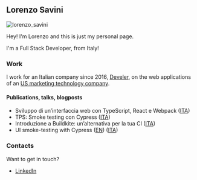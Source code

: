## Lorenzo Savini

![lorenzo_savini](https://user-images.githubusercontent.com/4234953/113507928-9634df80-954d-11eb-99d6-a3e0f17b356b.jpg)

Hey! I'm Lorenzo and this is just my personal page.

I'm a Full Stack Developer, from Italy!

### Work

I work for an Italian company since 2016, [Develer](develer.com), on the web applications of an [US marketing technology company](https://www.develer.com/en/case-studies/software-and-microservices-development-for-nextroll/).

#### Publications, talks, blogposts

- Sviluppo di un’interfaccia web con TypeScript, React e Webpack ([ITA](https://youtu.be/J55oIFzXxTA))
- TPS: Smoke testing con Cypress ([ITA](https://youtu.be/xlatMuLAVDM))
- Introduzione a Buildkite: un’alternativa per la tua CI ([ITA](https://youtu.be/woBINK14cGQ))
- UI smoke-testing with Cypress ([EN](https://tech.nextroll.com/blog/dev/2021/05/11/frontend-smoke-testing-with-cypress.html)) ([ITA](https://www.develer.com/ui-smoke-testing-con-cypress/))

### Contacts

Want to get in touch?

- [LinkedIn](https://linkedin.com/in/lorenzosavini)
